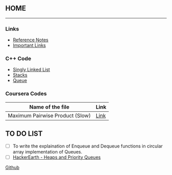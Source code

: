 ## HOME
------------------------------------------------------------------------------------------------------------------------------------------
### Links
* [Reference Notes](refnotes.md)
* [Important Links](implinks.md)

### C++ Code
* [Singly Linked List](sll.md)
* [Stacks](stack.md)
* [Queue](queue.md)

### Coursera Codes
Name of the file | Link
---------------- | ----
Maximum Pairwise Product (Slow) | [Link](MaxPairwideProduct.md)


## TO DO LIST
- [ ] To write the explaination of Enqueue and Dequeue functions in circular array implementation of Queues.
- [ ] [HackerEarth - Heaps and Priority Queues](https://www.hackerearth.com/practice/notes/heaps-and-priority-queues/)

[Github](https://github.com/adist98)
